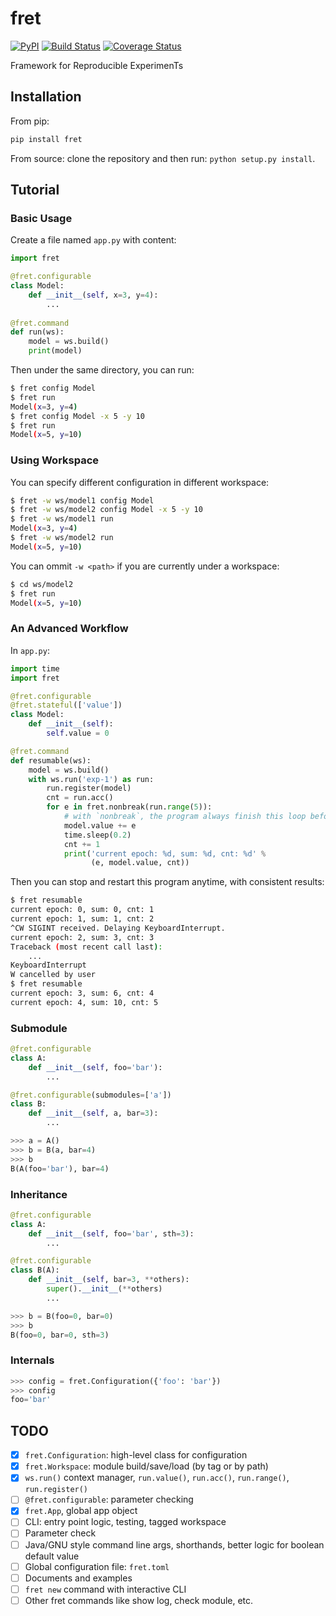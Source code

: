 # fret

[![PyPI](https://img.shields.io/pypi/v/fret.svg)](https://pypi.python.org/pypi/fret) 
[![Build Status](https://travis-ci.org/yxonic/fret.svg?branch=master)](https://travis-ci.org/yxonic/fret) [![Coverage Status](https://coveralls.io/repos/github/yxonic/fret/badge.svg?branch=master)](https://coveralls.io/github/yxonic/fret?branch=master)

Framework for Reproducible ExperimenTs

## Installation
From pip:
```sh
pip install fret
```

From source: clone the repository and then run: `python setup.py install`.

## Tutorial

### Basic Usage

Create a file named `app.py` with content:
```python
import fret

@fret.configurable
class Model:
    def __init__(self, x=3, y=4):
        ...
        
@fret.command
def run(ws):
    model = ws.build()
    print(model)
```

Then under the same directory, you can run: 
```sh
$ fret config Model
$ fret run
Model(x=3, y=4)
$ fret config Model -x 5 -y 10
$ fret run
Model(x=5, y=10)
```

### Using Workspace

You can specify different configuration in different workspace:
```sh
$ fret -w ws/model1 config Model
$ fret -w ws/model2 config Model -x 5 -y 10
$ fret -w ws/model1 run
Model(x=3, y=4)
$ fret -w ws/model2 run
Model(x=5, y=10)
```

You can ommit `-w <path>` if you are currently under a workspace:
```sh
$ cd ws/model2
$ fret run
Model(x=5, y=10)
```

### An Advanced Workflow

In `app.py`:
```python
import time
import fret

@fret.configurable
@fret.stateful(['value'])
class Model:
    def __init__(self):
        self.value = 0

@fret.command
def resumable(ws):
    model = ws.build()
    with ws.run('exp-1') as run:
        run.register(model)
        cnt = run.acc()
        for e in fret.nonbreak(run.range(5)):
            # with `nonbreak`, the program always finish this loop before exit
            model.value += e
            time.sleep(0.2)
            cnt += 1
            print('current epoch: %d, sum: %d, cnt: %d' %
                  (e, model.value, cnt))
```

Then you can stop and restart this program anytime, with consistent results:
```sh
$ fret resumable
current epoch: 0, sum: 0, cnt: 1
current epoch: 1, sum: 1, cnt: 2
^CW SIGINT received. Delaying KeyboardInterrupt.
current epoch: 2, sum: 3, cnt: 3
Traceback (most recent call last):
    ...
KeyboardInterrupt
W cancelled by user
$ fret resumable
current epoch: 3, sum: 6, cnt: 4
current epoch: 4, sum: 10, cnt: 5
```

### Submodule
```python
@fret.configurable
class A:
    def __init__(self, foo='bar'):
        ...

@fret.configurable(submodules=['a'])
class B:
    def __init__(self, a, bar=3):
        ...

>>> a = A()
>>> b = B(a, bar=4)
>>> b
B(A(foo='bar'), bar=4)
```

### Inheritance
```python
@fret.configurable
class A:
    def __init__(self, foo='bar', sth=3):
        ...

@fret.configurable
class B(A):
    def __init__(self, bar=3, **others):
        super().__init__(**others)
        ...

>>> b = B(foo=0, bar=0)
>>> b
B(foo=0, bar=0, sth=3)
```

### Internals
```python
>>> config = fret.Configuration({'foo': 'bar'})
>>> config
foo='bar'
```

## TODO
- [x] `fret.Configuration`: high-level class for configuration
- [x] `fret.Workspace`: module build/save/load (by tag or by path)
- [x] `ws.run()` context manager, `run.value()`, `run.acc()`, `run.range()`, `run.register()`
- [ ] `@fret.configurable`: parameter checking
- [x] `fret.App`, global app object
- [ ] CLI: entry point logic, testing, tagged workspace
- [ ] Parameter check
- [ ] Java/GNU style command line args, shorthands, better logic for boolean default value
- [ ] Global configuration file: `fret.toml`
- [ ] Documents and examples
- [ ] `fret new` command with interactive CLI
- [ ] Other fret commands like show log, check module, etc.
